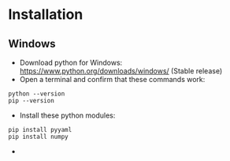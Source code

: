 # Installation

## Windows

- Download python for Windows: https://www.python.org/downloads/windows/ (Stable release)
- Open a terminal and confirm that these commands work:

```code
python --version
pip --version
```

- Install these python modules:

```code
pip install pyyaml
pip install numpy
```

- 